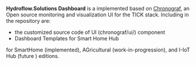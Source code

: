 **Hydroflow.Solutions Dashboard** is a implemented based on [Chronograf](https://github.com/influxdata/chronograf), an Open source monitoring and visualization UI for the TICK stack. Including in the repository are:

* the customized source code of UI (chronograf/ui/) component
* Dashboard Templates for Smart Home Hub

for SmartHome (implemented), AGricultural (work-in-progression), and I-IoT Hub (future ) editions.
